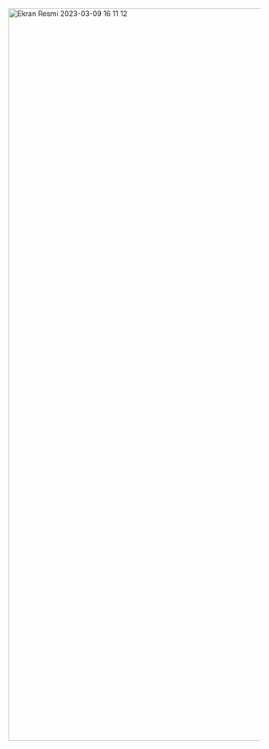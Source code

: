 <img width="1460" alt="Ekran Resmi 2023-03-09 16 11 12" src="https://user-images.githubusercontent.com/85408428/227318306-cb0f71b0-8004-4083-aad6-8688053b3eb1.png">
